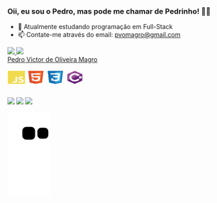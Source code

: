 ### Oii, eu sou o Pedro, mas pode me chamar de Pedrinho! 👋👋

- 🔭 Atualmente estudando programação em Full-Stack
- 📫 Contate-me através do email: pvomagro@gmail.com

<div>
  <a href="https://github.com/PeMagro">
  <img height="180em" src="https://github-readme-stats.vercel.app/api?username=PeMagro&show_icons=true&theme=dracula&include_all_commits=true&count_private=true"/>
  <img height="180em" src="https://github-readme-stats.vercel.app/api/top-langs/?username=PeMagro&layout=compact&langs_count=7&theme=dracula"/>
</div>
  
  <div class="badge-base LI-profile-badge" data-locale="pt_BR" data-size="medium" data-theme="dark" data-type="HORIZONTAL" data-vanity="pedro-victor-de-oliveira-magro-997a4a206" data-version="v1"><a class="badge-base__link LI-simple-link" href="https://br.linkedin.com/in/pedro-victor-de-oliveira-magro-997a4a206?trk=profile-badge">Pedro Victor de Oliveira Magro</a></div>
              
  
<div style="display: inline_block"><br>
  <img align="center" alt="Pedro-Js" height="30" width="40" src="https://raw.githubusercontent.com/devicons/devicon/master/icons/javascript/javascript-plain.svg">
  <img align="center" alt="Pedro-HTML" height="30" width="40" src="https://raw.githubusercontent.com/devicons/devicon/master/icons/html5/html5-original.svg">
  <img align="center" alt="Pedro-CSS" height="30" width="40" src="https://raw.githubusercontent.com/devicons/devicon/master/icons/css3/css3-original.svg">
  <img align="center" alt="Pedro-Csharp" height="30" width="40" src="https://raw.githubusercontent.com/devicons/devicon/master/icons/csharp/csharp-original.svg">
</div>
  
  ##
  
  <div> 
  <a href="https://www.instagram.com/pe.magro/" target="_blank"><img src="https://img.shields.io/badge/-Instagram-%23E4405F?style=for-the-badge&logo=instagram&logoColor=white" target="_blank"></a>
  <a href = "mailto:pvomagro@gmail.com"><img src="https://img.shields.io/badge/-Gmail-%23333?style=for-the-badge&logo=gmail&logoColor=white" target="_blank"></a>
  <a href="https://www.linkedin.com/in/pedro-victor-de-olveira-magro" target="_blank"><img src="https://img.shields.io/badge/-LinkedIn-%230077B5?style=for-the-badge&logo=linkedin&logoColor=white" target="_blank"></a> 
 
  ![Snake animation](https://github.com/rafaballerini/rafaballerini/blob/output/github-contribution-grid-snake.svg)
 
</div>
